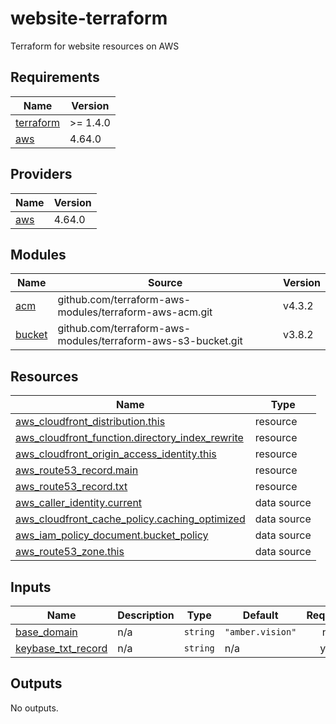# website-terraform

Terraform for website resources on AWS

<!-- BEGINNING OF PRE-COMMIT-TERRAFORM DOCS HOOK -->
## Requirements

| Name | Version |
|------|---------|
| <a name="requirement_terraform"></a> [terraform](#requirement\_terraform) | >= 1.4.0 |
| <a name="requirement_aws"></a> [aws](#requirement\_aws) | 4.64.0 |

## Providers

| Name | Version |
|------|---------|
| <a name="provider_aws"></a> [aws](#provider\_aws) | 4.64.0 |

## Modules

| Name | Source | Version |
|------|--------|---------|
| <a name="module_acm"></a> [acm](#module\_acm) | github.com/terraform-aws-modules/terraform-aws-acm.git | v4.3.2 |
| <a name="module_bucket"></a> [bucket](#module\_bucket) | github.com/terraform-aws-modules/terraform-aws-s3-bucket.git | v3.8.2 |

## Resources

| Name | Type |
|------|------|
| [aws_cloudfront_distribution.this](https://registry.terraform.io/providers/hashicorp/aws/4.64.0/docs/resources/cloudfront_distribution) | resource |
| [aws_cloudfront_function.directory_index_rewrite](https://registry.terraform.io/providers/hashicorp/aws/4.64.0/docs/resources/cloudfront_function) | resource |
| [aws_cloudfront_origin_access_identity.this](https://registry.terraform.io/providers/hashicorp/aws/4.64.0/docs/resources/cloudfront_origin_access_identity) | resource |
| [aws_route53_record.main](https://registry.terraform.io/providers/hashicorp/aws/4.64.0/docs/resources/route53_record) | resource |
| [aws_route53_record.txt](https://registry.terraform.io/providers/hashicorp/aws/4.64.0/docs/resources/route53_record) | resource |
| [aws_caller_identity.current](https://registry.terraform.io/providers/hashicorp/aws/4.64.0/docs/data-sources/caller_identity) | data source |
| [aws_cloudfront_cache_policy.caching_optimized](https://registry.terraform.io/providers/hashicorp/aws/4.64.0/docs/data-sources/cloudfront_cache_policy) | data source |
| [aws_iam_policy_document.bucket_policy](https://registry.terraform.io/providers/hashicorp/aws/4.64.0/docs/data-sources/iam_policy_document) | data source |
| [aws_route53_zone.this](https://registry.terraform.io/providers/hashicorp/aws/4.64.0/docs/data-sources/route53_zone) | data source |

## Inputs

| Name | Description | Type | Default | Required |
|------|-------------|------|---------|:--------:|
| <a name="input_base_domain"></a> [base\_domain](#input\_base\_domain) | n/a | `string` | `"amber.vision"` | no |
| <a name="input_keybase_txt_record"></a> [keybase\_txt\_record](#input\_keybase\_txt\_record) | n/a | `string` | n/a | yes |

## Outputs

No outputs.
<!-- END OF PRE-COMMIT-TERRAFORM DOCS HOOK -->

